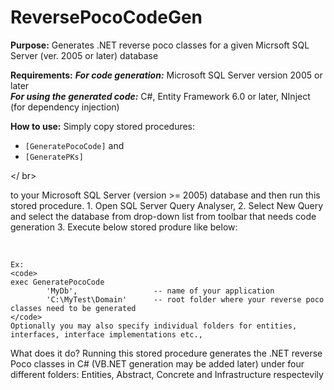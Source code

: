 # ReversePocoCodeGen
<b>Purpose:</b> Generates .NET reverse poco classes for a given Micrsoft SQL Server (ver. 2005 or later) database

<b>Requirements:</b>
  	<b><i>For code generation:</b></i> Microsoft SQL Server version 2005 or later<br />
  	<b><i>For using the generated code:</b></i> C#, Entity Framework 6.0 or later, NInject (for dependency injection)
  
<b>How to use:</b> 
	Simply copy stored procedures:<br /> 
			<ul>
			  <li><code>[GeneratePocoCode]</code> and </li> 
			  <li><code>[GeneratePKs]</code> </li>
			</ul></ br>
	<p>to your Microsoft SQL Server (version >= 2005) database and then run this stored procedure.
	1. Open SQL Server Query Analyser, 
	2. Select New Query and select the database from drop-down list  from toolbar that needs code generation
	3. Execute below stored produre like below:</p><br />
	
	Ex:
  	<code>	
	exec GeneratePocoCode 
			'MyDb',					-- name of your application
			'C:\MyTest\Domain'		-- root folder where your reverse poco classes need to be generated
	</code>
	Optionally you may also specify individual folders for entities, interfaces, interface implementations etc.,

What does it do?
	Running this stored procedure generates the .NET reverse Poco classes in C# (VB.NET generation may be added later)
	under four different folders: Entities, Abstract, Concrete and Infrastructure respectevily
